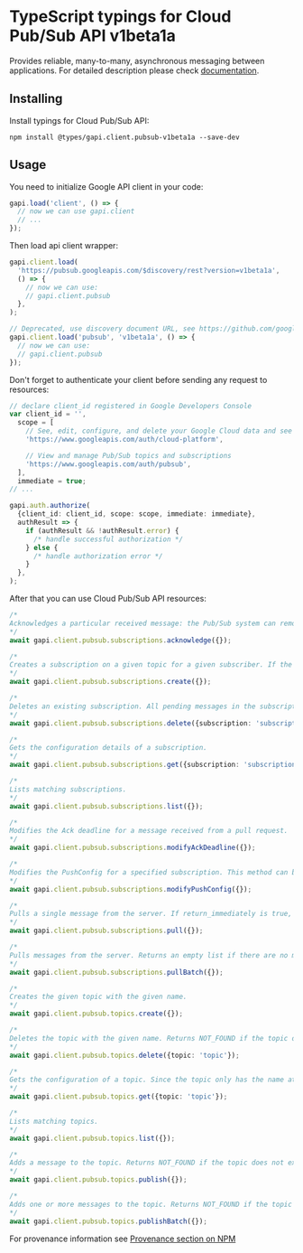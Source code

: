 # TypeScript typings for Cloud Pub/Sub API v1beta1a

Provides reliable, many-to-many, asynchronous messaging between applications.
For detailed description please check [documentation](https://cloud.google.com/pubsub/docs).

## Installing

Install typings for Cloud Pub/Sub API:

```
npm install @types/gapi.client.pubsub-v1beta1a --save-dev
```

## Usage

You need to initialize Google API client in your code:

```typescript
gapi.load('client', () => {
  // now we can use gapi.client
  // ...
});
```

Then load api client wrapper:

```typescript
gapi.client.load(
  'https://pubsub.googleapis.com/$discovery/rest?version=v1beta1a',
  () => {
    // now we can use:
    // gapi.client.pubsub
  },
);
```

```typescript
// Deprecated, use discovery document URL, see https://github.com/google/google-api-javascript-client/blob/master/docs/reference.md#----gapiclientloadname----version----callback--
gapi.client.load('pubsub', 'v1beta1a', () => {
  // now we can use:
  // gapi.client.pubsub
});
```

Don't forget to authenticate your client before sending any request to resources:

```typescript
// declare client_id registered in Google Developers Console
var client_id = '',
  scope = [
    // See, edit, configure, and delete your Google Cloud data and see the email address for your Google Account.
    'https://www.googleapis.com/auth/cloud-platform',

    // View and manage Pub/Sub topics and subscriptions
    'https://www.googleapis.com/auth/pubsub',
  ],
  immediate = true;
// ...

gapi.auth.authorize(
  {client_id: client_id, scope: scope, immediate: immediate},
  authResult => {
    if (authResult && !authResult.error) {
      /* handle successful authorization */
    } else {
      /* handle authorization error */
    }
  },
);
```

After that you can use Cloud Pub/Sub API resources: <!-- TODO: make this work for multiple namespaces -->

```typescript
/*
Acknowledges a particular received message: the Pub/Sub system can remove the given message from the subscription. Acknowledging a message whose Ack deadline has expired may succeed, but the message could have been already redelivered. Acknowledging a message more than once will not result in an error. This is only used for messages received via pull.
*/
await gapi.client.pubsub.subscriptions.acknowledge({});

/*
Creates a subscription on a given topic for a given subscriber. If the subscription already exists, returns ALREADY_EXISTS. If the corresponding topic doesn't exist, returns NOT_FOUND. If the name is not provided in the request, the server will assign a random name for this subscription on the same project as the topic.
*/
await gapi.client.pubsub.subscriptions.create({});

/*
Deletes an existing subscription. All pending messages in the subscription are immediately dropped. Calls to Pull after deletion will return NOT_FOUND.
*/
await gapi.client.pubsub.subscriptions.delete({subscription: 'subscription'});

/*
Gets the configuration details of a subscription.
*/
await gapi.client.pubsub.subscriptions.get({subscription: 'subscription'});

/*
Lists matching subscriptions.
*/
await gapi.client.pubsub.subscriptions.list({});

/*
Modifies the Ack deadline for a message received from a pull request.
*/
await gapi.client.pubsub.subscriptions.modifyAckDeadline({});

/*
Modifies the PushConfig for a specified subscription. This method can be used to suspend the flow of messages to an endpoint by clearing the PushConfig field in the request. Messages will be accumulated for delivery even if no push configuration is defined or while the configuration is modified.
*/
await gapi.client.pubsub.subscriptions.modifyPushConfig({});

/*
Pulls a single message from the server. If return_immediately is true, and no messages are available in the subscription, this method returns FAILED_PRECONDITION. The system is free to return an UNAVAILABLE error if no messages are available in a reasonable amount of time (to reduce system load).
*/
await gapi.client.pubsub.subscriptions.pull({});

/*
Pulls messages from the server. Returns an empty list if there are no messages available in the backlog. The system is free to return UNAVAILABLE if there are too many pull requests outstanding for the given subscription.
*/
await gapi.client.pubsub.subscriptions.pullBatch({});

/*
Creates the given topic with the given name.
*/
await gapi.client.pubsub.topics.create({});

/*
Deletes the topic with the given name. Returns NOT_FOUND if the topic does not exist. After a topic is deleted, a new topic may be created with the same name.
*/
await gapi.client.pubsub.topics.delete({topic: 'topic'});

/*
Gets the configuration of a topic. Since the topic only has the name attribute, this method is only useful to check the existence of a topic. If other attributes are added in the future, they will be returned here.
*/
await gapi.client.pubsub.topics.get({topic: 'topic'});

/*
Lists matching topics.
*/
await gapi.client.pubsub.topics.list({});

/*
Adds a message to the topic. Returns NOT_FOUND if the topic does not exist.
*/
await gapi.client.pubsub.topics.publish({});

/*
Adds one or more messages to the topic. Returns NOT_FOUND if the topic does not exist.
*/
await gapi.client.pubsub.topics.publishBatch({});
```

For provenance information see [Provenance section on NPM](https://www.npmjs.com/package/@maxim_mazurok/gapi.client.pubsub-v1beta1a#Provenance:~:text=none-,Provenance,-Built%20and%20signed)
